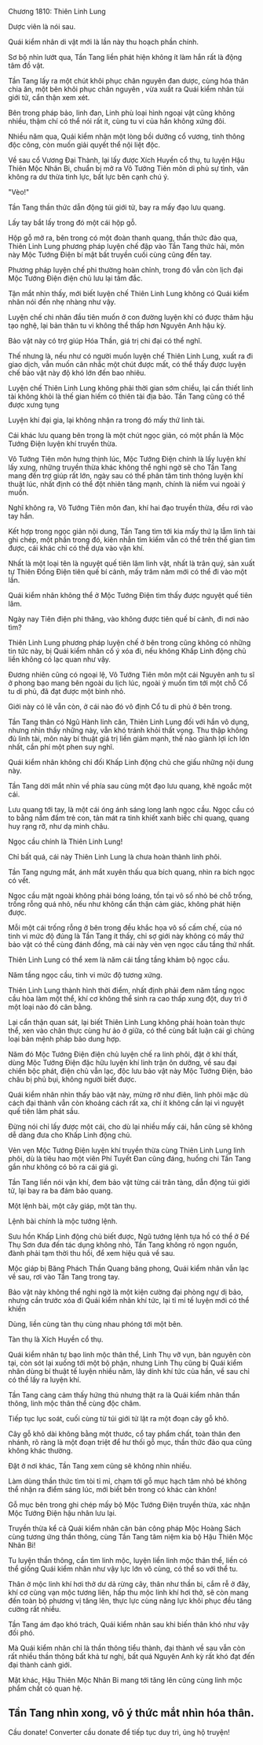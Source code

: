 




Chương 1810: Thiên Linh Lung


Dược viên là nói sau.

Quái kiểm nhân di vật mới là lần này thu hoạch phần chính.

Sơ bộ nhìn lướt qua, Tần Tang liền phát hiện không ít làm hắn rất là động tâm đồ vật.

Tần Tang lấy ra một chút khôi phục chân nguyên đan dược, cùng hóa thân chia ăn, một bên khôi phục chân nguyên , vừa xuất ra Quái kiểm nhân túi giới tử, cẩn thận xem xét.

Bên trong pháp bảo, linh đan, Linh phù loại hình ngoại vật cũng không nhiều, thậm chí có thể nói rất ít, cùng tu vi của hắn không xứng đôi.

Nhiều năm qua, Quái kiểm nhân một lòng bồi dưỡng cổ vương, tinh thông độc công, còn muốn giải quyết thể nội liệt độc.

Về sau cổ Vương Đại Thành, lại lấy được Xích Huyền cổ thụ, tu luyện Hậu Thiên Mộc Nhân Bi, chuẩn bị mở ra Vô Tướng Tiên môn di phủ sự tình, vân không ra dư thừa tinh lực, bất lực bên cạnh chú ý.

"Vèo!"

Tần Tang thần thức dẫn động túi giới tử, bay ra mấy đạo lưu quang.

Lấy tay bắt lấy trong đó một cái hộp gỗ.

Hộp gỗ mở ra, bên trong có một đoàn thanh quang, thần thức đảo qua, Thiên Linh Lung phương pháp luyện chế đập vào Tần Tang thức hải, môn này Mộc Tướng Điện bí mật bất truyền cuối cùng cũng đến tay.

Phương pháp luyện chế phi thường hoàn chỉnh, trong đó vẫn còn lịch đại Mộc Tướng Điện điện chủ lưu lại tâm đắc.

Tận mắt nhìn thấy, mới biết luyện chế Thiên Linh Lung không có Quái kiểm nhân nói đến nhẹ nhàng như vậy.

Luyện chế chi nhân đầu tiên muốn ở con đường luyện khí có được thâm hậu tạo nghệ, lại bản thân tu vi không thể thấp hơn Nguyên Anh hậu kỳ.

Bảo vật này có trợ giúp Hóa Thần, giá trị chi đại có thể nghĩ.

Thế nhưng là, nếu như có người muốn luyện chế Thiên Linh Lung, xuất ra đi giao dịch, vẫn muốn cân nhắc một chút được mất, có thể thấy được luyện chế bảo vật này độ khó lớn đến bao nhiêu.

Luyện chế Thiên Linh Lung không phải thời gian sớm chiều, lại cần thiết linh tài không khỏi là thế gian hiếm có thiên tài địa bảo. Tần Tang cũng có thể được xưng tụng

Luyện khí đại gia, lại không nhận ra trong đó mấy thứ linh tài.

Cái khác lưu quang bên trong là một chút ngọc giản, có một phần là Mộc Tướng Điện luyện khí truyền thừa.

Vô Tướng Tiên môn hưng thịnh lúc, Mộc Tướng Điện chính là lấy luyện khí lấy xưng, những truyền thừa khác không thể nghi ngờ sẽ cho Tần Tang mang đến trợ giúp rất lớn, ngày sau có thể phân tâm tinh thông luyện khí thuật lúc, nhất định có thể đột nhiên tăng mạnh, chính là niềm vui ngoài ý muốn.

Nghĩ không ra, Vô Tướng Tiên môn đan, khí hai đạo truyền thừa, đều rơi vào tay hắn.

Kết hợp trong ngọc giản nội dung, Tần Tang tìm tới kia mấy thứ lạ lẫm linh tài ghi chép, một phần trong đó, kiên nhẫn tìm kiếm vẫn có thể trên thế gian tìm được, cái khác chỉ có thể dựa vào vận khí.

Nhất là một loại tên là nguyệt quế tiên lâm linh vật, nhất là trân quý, sản xuất tự Thiên Đồng Điện tiên quế bí cảnh, mấy trăm năm mới có thể đi vào một lần.

Quái kiểm nhân không thể ở Mộc Tướng Điện tìm thấy được nguyệt quế tiên lâm.

Ngày nay Tiên điện phi thăng, vào không được tiên quế bí cảnh, đi nơi nào tìm?

Thiên Linh Lung phương pháp luyện chế ở bên trong cũng không có những tin tức này, bị Quái kiểm nhân cố ý xóa đi, nếu không Khấp Linh động chủ liền không có lạc quan như vậy.

Đương nhiên cũng có ngoại lệ, Vô Tướng Tiên môn một cái Nguyên anh tu sĩ ở phong bạo mang bên ngoài du lịch lúc, ngoài ý muốn tìm tới một chỗ Cổ tu di phủ, đã đạt được một bình nhỏ.

Giới này có lẽ vẫn còn, ở cái nào đó vô định Cổ tu di phủ ở bên trong.

Tần Tang thân có Ngũ Hành linh căn, Thiên Linh Lung đối với hắn vô dụng, nhưng nhìn thấy những này, vẫn khó tránh khỏi thất vọng. Thu thập không đủ linh tài, môn này bí thuật giá trị liền giảm mạnh, thế nào giành lợi ích lớn nhất, cần phí một phen suy nghĩ.

Quái kiểm nhân không chỉ đối Khấp Linh động chủ che giấu những nội dung này.

Tần Tang dời mắt nhìn về phía sau cùng một đạo lưu quang, khẽ ngoắc một cái.

Lưu quang tới tay, là một cái óng ánh sáng long lanh ngọc cầu. Ngọc cầu có to bằng nắm đấm trẻ con, tản mát ra tinh khiết xanh biếc chi quang, quang huy rạng rỡ, như dạ minh châu.

Ngọc cầu chính là Thiên Linh Lung!

Chỉ bất quá, cái này Thiên Linh Lung là chưa hoàn thành linh phôi.

Tần Tang ngưng mắt, ánh mắt xuyên thấu qua bích quang, nhìn ra bích ngọc có vết.

Ngọc cầu mặt ngoài không phải bóng loáng, tồn tại vô số nhỏ bé chỗ trống, trống rỗng quá nhỏ, nếu như không cẩn thận cảm giác, không phát hiện được.

Mỗi một cái trống rỗng ở bên trong đều khắc họa vô số cấm chế, của nó tinh vi mức độ đúng là Tần Tang ít thấy, chỉ sợ giới này không có mấy thứ bảo vật có thể cùng đánh đồng, mà cái này vẻn vẹn ngọc cầu tầng thứ nhất.

Thiên Linh Lung có thể xem là năm cái tầng tầng khảm bộ ngọc cầu.

Năm tầng ngọc cầu, tinh vi mức độ tương xứng.

Thiên Linh Lung thành hình thời điểm, nhất định phải đem năm tầng ngọc cầu hòa làm một thể, khí cơ không thể sinh ra cao thấp xung đột, duy trì ở một loại nào đó cân bằng.

Lại cẩn thận quan sát, lại biết Thiên Linh Lung không phải hoàn toàn thực thể, xen vào chân thực cùng hư ảo ở giữa, có thể cùng bất luận cái gì chủng loại bản mệnh pháp bảo dung hợp.

Năm đó Mộc Tướng Điện điện chủ luyện chế ra linh phôi, đặt ở khí thất, dùng Mộc Tướng Điện đặc hữu luyện khí linh trận ôn dưỡng, về sau đại chiến bộc phát, điện chủ vẫn lạc, độc lưu bảo vật này Mộc Tướng Điện, bảo châu bị phủ bụi, không người biết được.

Quái kiểm nhân nhìn thấy bảo vật này, mừng rỡ như điên, linh phôi mặc dù cách đại thành vẫn còn khoảng cách rất xa, chí ít không cần lại vì nguyệt quế tiên lâm phát sầu.

Đừng nói chỉ lấy được một cái, cho dù lại nhiều mấy cái, hắn cũng sẽ không dễ dàng đưa cho Khấp Linh động chủ.

Vẻn vẹn Mộc Tướng Điện luyện khí truyền thừa cùng Thiên Linh Lung linh phôi, dù là tiêu hao một viên Phí Tuyết Đan cũng đáng, huống chi Tần Tang gần như không có bỏ ra cái giá gì.

Tần Tang liền nói vận khí, đem bảo vật từng cái trân tàng, dẫn động túi giới tử, lại bay ra ba đám bảo quang.

Một lệnh bài, một cây giáp, một tàn thụ.

Lệnh bài chính là mộc tướng lệnh.

Sưu hồn Khấp Linh động chủ biết được, Ngũ tướng lệnh tựa hồ có thể ở Đế Thụ Sơn đưa đến tác dụng không nhỏ, Tần Tang không rõ ngọn nguồn, đành phải tạm thời thu hồi, để xem hiệu quả về sau.

Mộc giáp bị Băng Phách Thần Quang băng phong, Quái kiểm nhân vẫn lạc về sau, rơi vào Tần Tang trong tay.

Bảo vật này không thể nghi ngờ là một kiện cường đại phòng ngự dị bảo, nhưng cần trước xóa đi Quái kiểm nhân khí tức, lại tỉ mỉ tế luyện mới có thể khiến

Dùng, liền cùng tàn thụ cùng nhau phóng tới một bên.

Tàn thụ là Xích Huyền cổ thụ.

Quái kiểm nhân tự bạo linh mộc thân thể, Linh Thụ vỡ vụn, bản nguyên còn tại, còn sót lại xuống tới một bộ phận, nhưng Linh Thụ cũng bị Quái kiểm nhân dùng bí thuật tế luyện nhiều năm, lây dính khí tức của hắn, về sau chỉ có thể lấy ra luyện khí.

Tần Tang càng cảm thấy hứng thú nhưng thật ra là Quái kiểm nhân thần thông, linh mộc thân thể cùng độc châm.

Tiếp tục lục soát, cuối cùng từ túi giới tử lật ra một đoạn cây gỗ khô.

Cây gỗ khô dài không bằng một thước, cổ tay phẩm chất, toàn thân đen nhánh, rõ ràng là một đoạn triệt để hư thối gỗ mục, thần thức đảo qua cũng không khác thường.

Đặt ở nơi khác, Tần Tang xem cũng sẽ không nhìn nhiều.

Làm dùng thần thức tìm tòi tỉ mỉ, chạm tới gỗ mục hạch tâm nhỏ bé không thể nhận ra điểm sáng lúc, mới biết bên trong có khác càn khôn!

Gỗ mục bên trong ghi chép mấy bộ Mộc Tướng Điện truyền thừa, xác nhận Mộc Tướng Điện hậu nhân lưu lại.

Truyền thừa kể cả Quái kiểm nhân căn bản công pháp Mộc Hoàng Sách cùng tương ứng thần thông, cùng Tần Tang tâm niệm kia bộ Hậu Thiên Mộc Nhân Bi!

Tu luyện thần thông, cần tìm linh mộc, luyện liền linh mộc thân thể, liền có thể giống Quái kiểm nhân như vậy lực lớn vô cùng, có thể so với thể tu.

Thân ở mộc linh khí hơi thở dư dả rừng cây, thân như thần bi, cắm rễ ở đây, khí cơ cùng vạn mộc tương liên, hấp thu mộc linh khí hơi thở, sẽ còn mang đến toàn bộ phương vị tăng lên, thực lực cùng năng lực khôi phục đều tăng cường rất nhiều.

Tần Tang ám đạo khó trách, Quái kiểm nhân sau khi biến thân khó như vậy đối phó.

Mà Quái kiểm nhân chỉ là thần thông tiểu thành, đại thành về sau vẫn còn rất nhiều thần thông bất khả tư nghị, bất quá Nguyên Anh kỳ rất khó đạt đến đại thành cảnh giới.

Mặt khác, Hậu Thiên Mộc Nhân Bi mang tới tăng lên cũng cùng linh mộc phẩm chất có quan hệ.

Tần Tang nhìn xong, vô ý thức mắt nhìn hóa thân.
--
Cầu donate! Converter cầu donate để tiếp tục duy trì, ủng hộ truyện!




